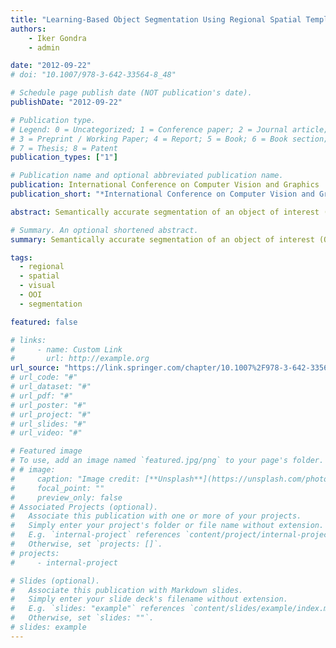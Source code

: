```yaml
---
title: "Learning-Based Object Segmentation Using Regional Spatial Templates and Visual Features"
authors:
    - Iker Gondra
    - admin

date: "2012-09-22"
# doi: "10.1007/978-3-642-33564-8_48"

# Schedule page publish date (NOT publication's date).
publishDate: "2012-09-22"

# Publication type.
# Legend: 0 = Uncategorized; 1 = Conference paper; 2 = Journal article;
# 3 = Preprint / Working Paper; 4 = Report; 5 = Book; 6 = Book section;
# 7 = Thesis; 8 = Patent
publication_types: ["1"]

# Publication name and optional abbreviated publication name.
publication: International Conference on Computer Vision and Graphics
publication_short: "*International Conference on Computer Vision and Graphics"

abstract: Semantically accurate segmentation of an object of interest (OOI) is a critical step in computer vision tasks. In order to bridge the gap between low-level visual features and high-level semantics, a more complete model of the OOI is needed. To this end, we revise the concept of directional spatial templates and introduce regional directional spatial templates as a means of including spatial relationships among OOI regions into the model. We present an object segmentation algorithm that learns a model which includes both visual and spatial information. Given a training set of images containing the OOI, each image is oversegmented into visually homogeneous regions. Next, Multiple Instance Learning identifies regions that are likely to be part of the OOI. For each pair of such regions and for each relationship, a regional template is formed. The computational cost of template generation is reduced by sampling the reference region with a pixel set that is descriptive of its shape. Experiments indicate that regional templates are an effective way of including spatial information into the model which in turn results in a very significant improvement in segmentation performance.

# Summary. An optional shortened abstract.
summary: Semantically accurate segmentation of an object of interest (OOI) is a critical step in computer vision tasks. In order to bridge the gap between low-level visual features and high-level semantics, a more complete model of the OOI is needed. To this end, we revise the concept of directional spatial templates and introduce regional directional spatial templates as a means of including spatial relationships among OOI regions into the model. We present an object segmentation algorithm that learns a model which includes both visual and spatial information. Given a training set of images containing the OOI, each image is oversegmented into visually homogeneous regions. Next, Multiple Instance Learning identifies regions that are likely to be part of the OOI. For each pair of such regions and for each relationship, a regional template is formed. The computational cost of template generation is reduced by sampling the reference region with a pixel set that is descriptive of its shape. Experiments indicate that regional templates are an effective way of including spatial information into the model which in turn results in a very significant improvement in segmentation performance.

tags:
  - regional
  - spatial
  - visual
  - OOI
  - segmentation

featured: false

# links:
#     - name: Custom Link
#       url: http://example.org
url_source: "https://link.springer.com/chapter/10.1007%2F978-3-642-33564-8_48"
# url_code: "#"
# url_dataset: "#"
# url_pdf: "#"
# url_poster: "#"
# url_project: "#"
# url_slides: "#"
# url_video: "#"

# Featured image
# To use, add an image named `featured.jpg/png` to your page's folder.
# # image:
#     caption: "Image credit: [**Unsplash**](https://unsplash.com/photos/pLCdAaMFLTE)"
#     focal_point: ""
#     preview_only: false
# Associated Projects (optional).
#   Associate this publication with one or more of your projects.
#   Simply enter your project's folder or file name without extension.
#   E.g. `internal-project` references `content/project/internal-project/index.md`.
#   Otherwise, set `projects: []`.
# projects:
#     - internal-project

# Slides (optional).
#   Associate this publication with Markdown slides.
#   Simply enter your slide deck's filename without extension.
#   E.g. `slides: "example"` references `content/slides/example/index.md`.
#   Otherwise, set `slides: ""`.
# slides: example
---
```


<!-- {{% callout note %}}
Click the _Cite_ button above to demo the feature to enable visitors to import publication metadata into their reference management software.
{{% /callout %}}

{{% callout note %}}
Create your slides in Markdown - click the _Slides_ button to check out the example.
{{% /callout %}}

Supplementary notes can be added here, including [code, math, and images](https://wowchemy.com/docs/writing-markdown-latex/). -->
